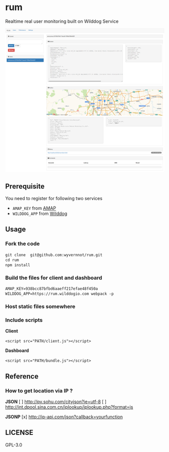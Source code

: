 # rum
Realtime real user monitoring built on Wilddog Service

![](./docs/screenshot.png)

## Prerequisite

You need to register for following two services

- `AMAP_KEY` from [AMAP](http://lbs.amap.com/)
- `WILDDOG_APP` from [Wilddog](https://www.wilddog.com/)

## Usage

### Fork the code

```
git clone  git@github.com:wyvernnot/rum.git
cd rum
npm install
```

### Build the files for client and dashboard

```
AMAP_KEY=938bcc87bfbd6aaeff217efae48f450a WILDDOG_APP=https://rum.wilddogio.com webpack -p
```

### Host static files somewhere

### Include scripts

**Client**

```<script src="PATH/client.js"></script>```

**Dashboard**

```<script src="PATH/bundle.js"></script>```

## Reference

### How to get location via IP ?

**JSON**
[ ] http://pv.sohu.com/cityjson?ie=utf-8
[ ] http://int.dpool.sina.com.cn/iplookup/iplookup.php?format=js

**JSONP**
[x] http://ip-api.com/json?callback=yourfunction

## LICENSE

GPL-3.0